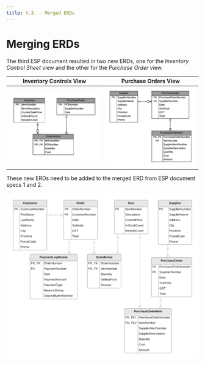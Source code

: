 ```yaml
---
title: V.3. - Merged ERDs
---
```

# Merging ERDs

The third ESP document resulted in two new ERDs, one for the *Inventory Control Sheet* view and the other for the *Purchase Order* view.

Inventory Controls View | Purchase Orders View
----------------------|---------------------
![](ESP-3A-InventoryControlSheet.png) | ![](ESP-3B-PurchaseOrders.png)

These new ERDs need to be added to the merged ERD from ESP document specs 1 and 2.

![](ESP-Merge-With-ESP-3.png)
